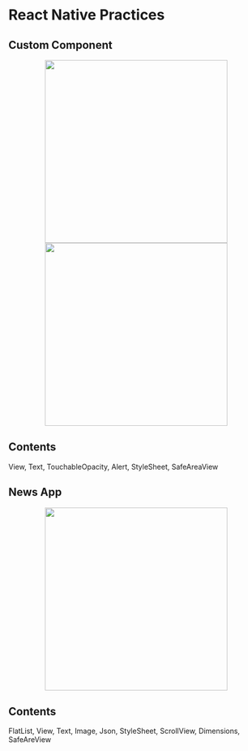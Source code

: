 # React Native Practices
## Custom Component

<p align="center">
  <img src="https://user-images.githubusercontent.com/36673014/209641849-a33d87ce-a404-4d51-a510-e1614c587ba8.png"  width="360"/>
  <img src="https://user-images.githubusercontent.com/36673014/209642298-e3bc6cb0-2c4e-44bd-86f9-198bdedf81d9.png"  width="360"/>
</p>

## Contents
 View, Text, TouchableOpacity, Alert, StyleSheet, SafeAreaView
 
 ## News App
 
 <p align="center">
  <img src="https://user-images.githubusercontent.com/36673014/209702609-c28d4683-0b22-4a4f-a619-860222ef71eb.png"  width="360"/>
</p>

## Contents
  FlatList, View, Text, Image, Json, StyleSheet, ScrollView, Dimensions, SafeAreView
